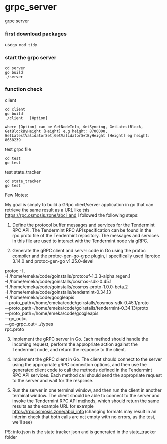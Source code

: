 # grpc_server
grpc server

### first download packages
use```go mod tidy``` 

### start the grpc server
```
cd server
go build
./server
```

### function check
client
```
cd client
go build
./client   [Option] 

where [Option] can be GetNodeInfo, GetSyncing, GetLatestBlock, GetBlockByHeight [Height] e.g height: 8700000, GetLatestValidatorSet,GetValidatorSetByHeight [Height] eg height: 8658239
```
test grpc file
```
cd test
go test
```
test state_tracker
```
cd state_tracker
go test
```

Few Notes:

My goal is simply to build a GRpc client/server application in go that can retrieve the same result as a URL like this https://rpc.osmosis.zone/abci_and I followed the following steps:

1. Define the protocol buffer messages and services for the Tendermint RPC API. The Tendermint RPC API specification can be found in the rpc.proto file of the Tendermint repository. The messages and services in this file are used to interact with the Tendermint node via gRPC.

2. Generate the gRPC client and server code in Go using the protoc compiler and the protoc-gen-go-grpc plugin, i specifically used liprotoc 3.14.0 and protoc-gen-go v1.25.0-devel

protoc -I . \
-I /home/emeka/code/goinstalls/protobuf-1.3.3-alpha.regen.1 \
-I /home/emeka/code/goinstalls/cosmos-sdk-0.45.1 \
-I /home/emeka/code/goinstalls/cosmos-proto-1.0.0-beta.2 \
-I /home/emeka/code/goinstalls/tendermint-0.34.13 \
-I /home/emeka/code/googleapis \
--proto_path=/home/emeka/code/goinstalls/cosmos-sdk-0.45.1/proto \
--proto_path=/home/emeka/code/goinstalls/tendermint-0.34.13/proto \
--proto_path=/home/emeka/code/googleapis \
--go_out=. \
--go-grpc_out=../types \
rpc.proto

3. Implement the gRPC server in Go. Each method should handle the incoming request, perform the appropriate action against the Tendermint node, and return the response to the client.

4. Implement the gRPC client in Go. The client should connect to the server using the appropriate gRPC connection options, and then use the generated client code to call the methods defined in the Tendermint RPC API services. Each method call should send the appropriate request to the server and wait for the response.

5. Run the server in one terminal window, and then run the client in another terminal window. The client should be able to connect to the server and invoke the Tendermint RPC API methods, which should return the same results as the example URL for example https://rpc.osmosis.zone/abci_info (changing formats may result in an interim check that both calls are not empty with no errors, as the test, we'll see)


PS: info.json is the state tracker json and is generated in the state_tracker folder